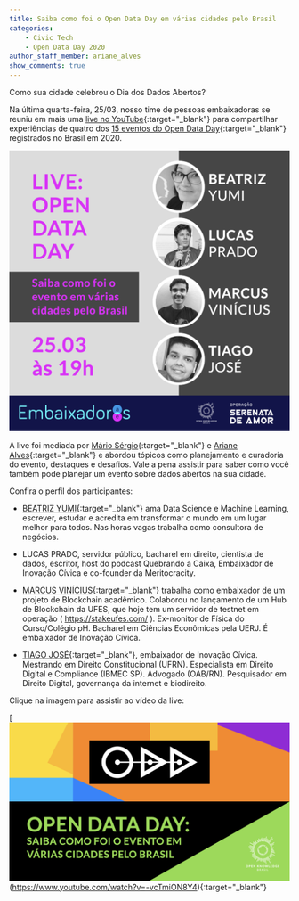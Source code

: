 ```yaml
---
title: Saiba como foi o Open Data Day em várias cidades pelo Brasil
categories:
    - Civic Tech
    - Open Data Day 2020
author_staff_member: ariane_alves
show_comments: true
---
```


Como sua cidade celebrou o Dia dos Dados Abertos? 

Na última quarta-feira, 25/03, nosso time de pessoas embaixadoras se reuniu em mais uma [live no YouTube](https://www.youtube.com/watch?v=-vcTmiON8Y4){:target="_blank"} para compartilhar experiências de quatro dos [15 eventos do Open Data Day](https://opendataday.org/#map){:target="_blank"} registrados no Brasil em 2020.  


![Chamada para Live Como Foi o ODD](/images/posts/2020-04-01-como-foi-ODD-card.png)

A live foi mediada por [Mário Sérgio](https://twitter.com/sergiomarioq){:target="_blank"} e [Ariane Alves](https://twitter.com/ArianeCml){:target="_blank"} e abordou tópicos como planejamento e curadoria do evento, destaques e desafios. Vale a pena assistir para saber como você também pode planejar um evento sobre dados abertos na sua cidade.

Confira o perfil dos participantes:

-   [BEATRIZ YUMI](https://twitter.com/beayumi){:target="_blank"} ama Data Science e Machine Learning, escrever, estudar e acredita em transformar o mundo em um lugar melhor para todos. Nas horas vagas trabalha como consultora de negócios. 

- LUCAS PRADO, servidor público, bacharel em direito, cientista de dados, escritor, host do podcast Quebrando a Caixa, Embaixador de Inovação Cívica e co-founder da Meritocracity.

- [MARCUS VINÍCIUS](https://twitter.com/marcusoregano){:target="_blank"} trabalha como embaixador de um projeto de Blockchain acadêmico. Colaborou no lançamento de um Hub de Blockchain da UFES, que hoje tem um servidor de testnet em operação ( https://stakeufes.com/ ). Ex-monitor de Física do Curso/Colégio pH. Bacharel em Ciências Econômicas pela UERJ. É embaixador de Inovação Cívica.

- [TIAGO JOSÉ](https://www.linkedin.com/in/tiagojosebezerra){:target="_blank"}, embaixador de Inovação Cívica. Mestrando em Direito Constitucional (UFRN). Especialista em Direito Digital e Compliance (IBMEC SP). Advogado (OAB/RN). Pesquisador em Direito Digital, governança da internet e biodireito.

Clique na imagem para assistir ao vídeo da live:

[![Live Como Foi o ODD](/images/posts/2020-04-01-capa-como-foi-ODD.png)(https://www.youtube.com/watch?v=-vcTmiON8Y4){:target="_blank"}  
